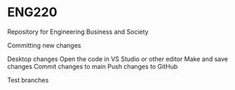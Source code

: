 # ENG220
Repository for Engineering Business and Society

Committing new changes

Desktop changes
    Open the code in VS Studio or other editor
    Make and save changes
    Commit changes to main
    Push changes to GitHub
    
Test branches